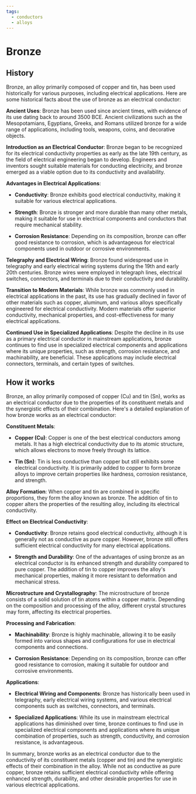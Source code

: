 ```yaml
---
tags:
  - conductors
  - alloys
---
```



# Bronze

## History

Bronze, an alloy primarily composed of copper and tin, has been used historically for various purposes, including electrical applications. Here are some historical facts about the use of bronze as an electrical conductor:

**Ancient Uses**: Bronze has been used since ancient times, with evidence of its use dating back to around 3500 BCE. Ancient civilizations such as the Mesopotamians, Egyptians, Greeks, and Romans utilized bronze for a wide range of applications, including tools, weapons, coins, and decorative objects.

**Introduction as an Electrical Conductor**: Bronze began to be recognized for its electrical conductivity properties as early as the late 19th century, as the field of electrical engineering began to develop. Engineers and inventors sought suitable materials for conducting electricity, and bronze emerged as a viable option due to its conductivity and availability.

**Advantages in Electrical Applications**:
   - **Conductivity**: Bronze exhibits good electrical conductivity, making it suitable for various electrical applications.

   - **Strength**: Bronze is stronger and more durable than many other metals, making it suitable for use in electrical components and conductors that require mechanical stability.

   - **Corrosion Resistance**: Depending on its composition, bronze can offer good resistance to corrosion, which is advantageous for electrical components used in outdoor or corrosive environments.

**Telegraphy and Electrical Wiring**: Bronze found widespread use in telegraphy and early electrical wiring systems during the 19th and early 20th centuries. Bronze wires were employed in telegraph lines, electrical switches, connectors, and terminals due to their conductivity and durability.

**Transition to Modern Materials**: While bronze was commonly used in electrical applications in the past, its use has gradually declined in favor of other materials such as copper, aluminum, and various alloys specifically engineered for electrical conductivity. Modern materials offer superior conductivity, mechanical properties, and cost-effectiveness for many electrical applications.

**Continued Use in Specialized Applications**: Despite the decline in its use as a primary electrical conductor in mainstream applications, bronze continues to find use in specialized electrical components and applications where its unique properties, such as strength, corrosion resistance, and machinability, are beneficial. These applications may include electrical connectors, terminals, and certain types of switches.

## How it works

Bronze, an alloy primarily composed of copper (Cu) and tin (Sn), works as an electrical conductor due to the properties of its constituent metals and the synergistic effects of their combination. Here's a detailed explanation of how bronze works as an electrical conductor:

**Constituent Metals**:

   - **Copper (Cu)**: Copper is one of the best electrical conductors among metals. It has a high electrical conductivity due to its atomic structure, which allows electrons to move freely through its lattice.

   - **Tin (Sn)**: Tin is less conductive than copper but still exhibits some electrical conductivity. It is primarily added to copper to form bronze alloys to improve certain properties like hardness, corrosion resistance, and strength.

**Alloy Formation**: When copper and tin are combined in specific proportions, they form the alloy known as bronze. The addition of tin to copper alters the properties of the resulting alloy, including its electrical conductivity.

**Effect on Electrical Conductivity**:

   - **Conductivity**: Bronze retains good electrical conductivity, although it is generally not as conductive as pure copper. However, bronze still offers sufficient electrical conductivity for many electrical applications.

   - **Strength and Durability**: One of the advantages of using bronze as an electrical conductor is its enhanced strength and durability compared to pure copper. The addition of tin to copper improves the alloy's mechanical properties, making it more resistant to deformation and mechanical stress.

**Microstructure and Crystallography**: The microstructure of bronze consists of a solid solution of tin atoms within a copper matrix. Depending on the composition and processing of the alloy, different crystal structures may form, affecting its electrical properties.

**Processing and Fabrication**:

   - **Machinability**: Bronze is highly machinable, allowing it to be easily formed into various shapes and configurations for use in electrical components and connections.

   - **Corrosion Resistance**: Depending on its composition, bronze can offer good resistance to corrosion, making it suitable for outdoor and corrosive environments.

**Applications**:

   - **Electrical Wiring and Components**: Bronze has historically been used in telegraphy, early electrical wiring systems, and various electrical components such as switches, connectors, and terminals.

   - **Specialized Applications**: While its use in mainstream electrical applications has diminished over time, bronze continues to find use in specialized electrical components and applications where its unique combination of properties, such as strength, conductivity, and corrosion resistance, is advantageous.

In summary, bronze works as an electrical conductor due to the conductivity of its constituent metals (copper and tin) and the synergistic effects of their combination in the alloy. While not as conductive as pure copper, bronze retains sufficient electrical conductivity while offering enhanced strength, durability, and other desirable properties for use in various electrical applications.